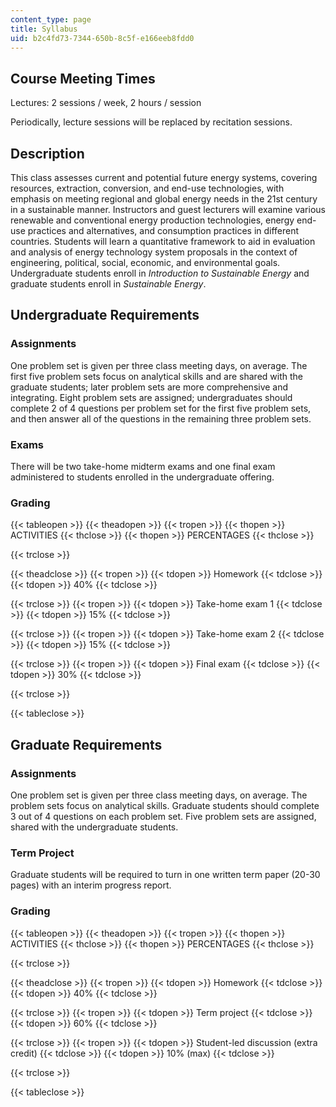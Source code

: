 ```yaml
---
content_type: page
title: Syllabus
uid: b2c4fd73-7344-650b-8c5f-e166eeb8fdd0
---
```


Course Meeting Times
--------------------

Lectures: 2 sessions / week, 2 hours / session

Periodically, lecture sessions will be replaced by recitation sessions.

Description
-----------

This class assesses current and potential future energy systems, covering resources, extraction, conversion, and end-use technologies, with emphasis on meeting regional and global energy needs in the 21st century in a sustainable manner. Instructors and guest lecturers will examine various renewable and conventional energy production technologies, energy end-use practices and alternatives, and consumption practices in different countries. Students will learn a quantitative framework to aid in evaluation and analysis of energy technology system proposals in the context of engineering, political, social, economic, and environmental goals. Undergraduate students enroll in _Introduction to Sustainable Energy_ and graduate students enroll in _Sustainable Energy_.

Undergraduate Requirements
--------------------------

### Assignments

One problem set is given per three class meeting days, on average. The first five problem sets focus on analytical skills and are shared with the graduate students; later problem sets are more comprehensive and integrating. Eight problem sets are assigned; undergraduates should complete 2 of 4 questions per problem set for the first five problem sets, and then answer all of the questions in the remaining three problem sets.

### Exams

There will be two take-home midterm exams and one final exam administered to students enrolled in the undergraduate offering.

### Grading

{{< tableopen >}}
{{< theadopen >}}
{{< tropen >}}
{{< thopen >}}
ACTIVITIES
{{< thclose >}}
{{< thopen >}}
PERCENTAGES
{{< thclose >}}

{{< trclose >}}

{{< theadclose >}}
{{< tropen >}}
{{< tdopen >}}
Homework
{{< tdclose >}}
{{< tdopen >}}
40%
{{< tdclose >}}

{{< trclose >}}
{{< tropen >}}
{{< tdopen >}}
Take-home exam 1
{{< tdclose >}}
{{< tdopen >}}
15%
{{< tdclose >}}

{{< trclose >}}
{{< tropen >}}
{{< tdopen >}}
Take-home exam 2
{{< tdclose >}}
{{< tdopen >}}
15%
{{< tdclose >}}

{{< trclose >}}
{{< tropen >}}
{{< tdopen >}}
Final exam
{{< tdclose >}}
{{< tdopen >}}
30%
{{< tdclose >}}

{{< trclose >}}

{{< tableclose >}}

Graduate Requirements
---------------------

### Assignments

One problem set is given per three class meeting days, on average. The problem sets focus on analytical skills. Graduate students should complete 3 out of 4 questions on each problem set. Five problem sets are assigned, shared with the undergraduate students.

### Term Project

Graduate students will be required to turn in one written term paper (20-30 pages) with an interim progress report.

### Grading

{{< tableopen >}}
{{< theadopen >}}
{{< tropen >}}
{{< thopen >}}
ACTIVITIES
{{< thclose >}}
{{< thopen >}}
PERCENTAGES
{{< thclose >}}

{{< trclose >}}

{{< theadclose >}}
{{< tropen >}}
{{< tdopen >}}
Homework
{{< tdclose >}}
{{< tdopen >}}
40%
{{< tdclose >}}

{{< trclose >}}
{{< tropen >}}
{{< tdopen >}}
Term project
{{< tdclose >}}
{{< tdopen >}}
60%
{{< tdclose >}}

{{< trclose >}}
{{< tropen >}}
{{< tdopen >}}
Student-led discussion (extra credit)
{{< tdclose >}}
{{< tdopen >}}
10% (max)
{{< tdclose >}}

{{< trclose >}}

{{< tableclose >}}